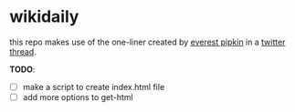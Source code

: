 # wikidaily

this repo makes use of the one-liner created by [everest pipkin](https://everest-pipkin.com/) in a [twitter thread](https://twitter.com/everestpipkin/status/1349274983651012609).

__TODO__:
- [ ] make a script to create index.html file
- [ ] add more options to get-html

